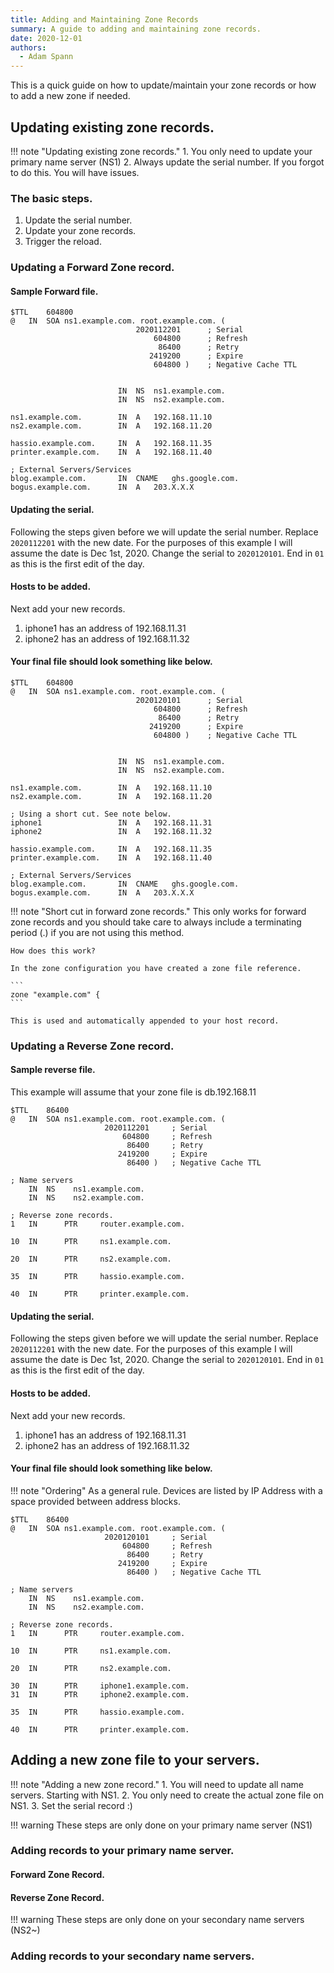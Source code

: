 ```yaml
---
title: Adding and Maintaining Zone Records
summary: A guide to adding and maintaining zone records.
date: 2020-12-01
authors:
  - Adam Spann
---
```


This is a quick guide on how to update/maintain your zone records or how to add a new zone if needed.

## Updating existing zone records.

!!! note "Updating existing zone records."
    1. You only need to update your primary name server (NS1)
    2. Always update the serial number. If you forgot to do this. You will have issues.

### The basic steps.

  1. Update the serial number.
  2. Update your zone records.
  3. Trigger the reload.

### Updating a Forward Zone record.
#### Sample Forward file.
```
$TTL	604800
@	IN	SOA	ns1.example.com. root.example.com. (
		                    2020112201		; Serial
			                    604800		; Refresh
			                     86400		; Retry
			                   2419200		; Expire
			                    604800 )  	; Negative Cache TTL


                        IN  NS  ns1.example.com.
                        IN  NS  ns2.example.com.

ns1.example.com.        IN  A   192.168.11.10
ns2.example.com.        IN  A   192.168.11.20

hassio.example.com.     IN  A   192.168.11.35
printer.example.com.    IN  A   192.168.11.40

; External Servers/Services
blog.example.com.       IN  CNAME   ghs.google.com.
bogus.example.com.      IN  A   203.X.X.X
```

#### Updating the serial.
Following the steps given before we will update the serial number.
Replace `2020112201` with the new date. For the purposes of this example I will assume the date is Dec 1st, 2020. Change the serial to `2020120101`. End in `01` as this is the first edit of the day.

#### Hosts to be added.
Next add your new records.

1. iphone1 has an address of 192.168.11.31
2. iphone2 has an address of 192.168.11.32

#### Your final file should look something like below.

```
$TTL	604800
@	IN	SOA	ns1.example.com. root.example.com. (
		                    2020120101		; Serial
			                    604800		; Refresh
			                     86400		; Retry
			                   2419200		; Expire
			                    604800 )  	; Negative Cache TTL


                        IN  NS  ns1.example.com.
                        IN  NS  ns2.example.com.

ns1.example.com.        IN  A   192.168.11.10
ns2.example.com.        IN  A   192.168.11.20

; Using a short cut. See note below.
iphone1                 IN  A   192.168.11.31
iphone2                 IN  A   192.168.11.32

hassio.example.com.     IN  A   192.168.11.35
printer.example.com.    IN  A   192.168.11.40

; External Servers/Services
blog.example.com.       IN  CNAME   ghs.google.com.
bogus.example.com.      IN  A   203.X.X.X
```

!!! note "Short cut in forward zone records."
    This only works for forward zone records and you should take care to always include a terminating period (.) if you are not using this method.

    How does this work?

    In the zone configuration you have created a zone file reference.

    ```
    zone "example.com" {
    ```

    This is used and automatically appended to your host record.

### Updating a Reverse Zone record.
#### Sample reverse file.

This example will assume that your zone file is db.192.168.11

```
$TTL	86400
@	IN	SOA	ns1.example.com. root.example.com. (
	                 2020112201		; Serial
			             604800		; Refresh
			              86400		; Retry
			            2419200		; Expire
                          86400 )  	; Negative Cache TTL

; Name servers
    IN	NS	  ns1.example.com.
    IN	NS	  ns2.example.com.

; Reverse zone records.
1   IN      PTR     router.example.com.

10  IN      PTR     ns1.example.com.

20  IN      PTR     ns2.example.com.

35  IN      PTR     hassio.example.com.

40  IN      PTR     printer.example.com.
```

#### Updating the serial.
Following the steps given before we will update the serial number.
Replace `2020112201` with the new date. For the purposes of this example I will assume the date is Dec 1st, 2020. Change the serial to `2020120101`. End in `01` as this is the first edit of the day.

#### Hosts to be added.
Next add your new records.

1. iphone1 has an address of 192.168.11.31
2. iphone2 has an address of 192.168.11.32

#### Your final file should look something like below.

!!! note "Ordering"
    As a general rule. Devices are listed by IP Address with a space provided between address blocks.

```
$TTL	86400
@	IN	SOA	ns1.example.com. root.example.com. (
	                 2020120101		; Serial
			             604800		; Refresh
			              86400		; Retry
			            2419200		; Expire
                          86400 )  	; Negative Cache TTL

; Name servers
    IN	NS	  ns1.example.com.
    IN	NS	  ns2.example.com.

; Reverse zone records.
1   IN      PTR     router.example.com.

10  IN      PTR     ns1.example.com.

20  IN      PTR     ns2.example.com.

30  IN      PTR     iphone1.example.com.
31  IN      PTR     iphone2.example.com.

35  IN      PTR     hassio.example.com.

40  IN      PTR     printer.example.com.
```

## Adding a new zone file to your servers.


!!! note "Adding a new zone record."
    1. You will need to update all name servers. Starting with NS1.
    2. You only need to create the actual zone file on NS1.
    3. Set the serial record :)

!!! warning
    These steps are only done on your primary name server (NS1)

### Adding records to your primary name server.

#### Forward Zone Record.

#### Reverse Zone Record.

!!! warning
    These steps are only done on your secondary name servers (NS2~)

### Adding records to your secondary name servers.
